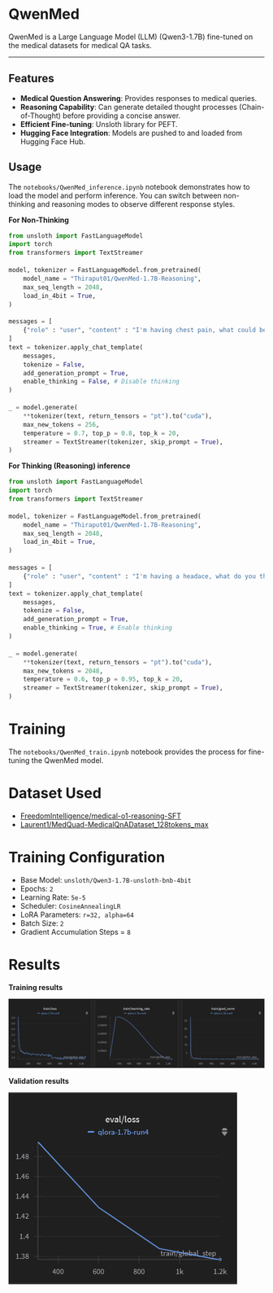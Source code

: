# QwenMed

QwenMed is a Large Language Model (LLM) (Qwen3-1.7B) fine-tuned on the medical datasets for medical QA tasks.

---

## Features

* **Medical Question Answering**: Provides responses to medical queries.
* **Reasoning Capability**: Can generate detailed thought processes (Chain-of-Thought) before providing a concise answer.
* **Efficient Fine-tuning**: Unsloth library for PEFT.
* **Hugging Face Integration**: Models are pushed to and loaded from Hugging Face Hub.


## Usage
The `notebooks/QwenMed_inference.ipynb` notebook demonstrates how to load the model and perform inference. 
You can switch between non-thinking and reasoning modes to observe different response styles.

**For Non-Thinking**
```python
from unsloth import FastLanguageModel
import torch
from transformers import TextStreamer

model, tokenizer = FastLanguageModel.from_pretrained(
    model_name = "Thiraput01/QwenMed-1.7B-Reasoning",
    max_seq_length = 2048,
    load_in_4bit = True,
)

messages = [
    {"role" : "user", "content" : "I'm having chest pain, what could be the cause?"}
]
text = tokenizer.apply_chat_template(
    messages,
    tokenize = False,
    add_generation_prompt = True,
    enable_thinking = False, # Disable thinking
)

_ = model.generate(
    **tokenizer(text, return_tensors = "pt").to("cuda"),
    max_new_tokens = 256,
    temperature = 0.7, top_p = 0.8, top_k = 20,
    streamer = TextStreamer(tokenizer, skip_prompt = True),
)
```


**For Thinking (Reasoning) inference**
```python
from unsloth import FastLanguageModel
import torch
from transformers import TextStreamer

model, tokenizer = FastLanguageModel.from_pretrained(
    model_name = "Thiraput01/QwenMed-1.7B-Reasoning",
    max_seq_length = 2048,
    load_in_4bit = True,
)

messages = [
    {"role" : "user", "content" : "I'm having a headace, what do you think?"}
]
text = tokenizer.apply_chat_template(
    messages,
    tokenize = False,
    add_generation_prompt = True,
    enable_thinking = True, # Enable thinking
)

_ = model.generate(
    **tokenizer(text, return_tensors = "pt").to("cuda"),
    max_new_tokens = 2048,
    temperature = 0.6, top_p = 0.95, top_k = 20,
    streamer = TextStreamer(tokenizer, skip_prompt = True),
)
```


# Training
The `notebooks/QwenMed_train.ipynb` notebook provides the process for fine-tuning the QwenMed model.


# Dataset Used

- [FreedomIntelligence/medical-o1-reasoning-SFT](https://huggingface.co/datasets/FreedomIntelligence/medical-o1-reasoning-SFT)
- [Laurent1/MedQuad-MedicalQnADataset_128tokens_max](https://huggingface.co/datasets/Laurent1/MedQuad-MedicalQnADataset_128tokens_max)


# Training Configuration
- Base Model: `unsloth/Qwen3-1.7B-unsloth-bnb-4bit`
- Epochs: `2`
- Learning Rate: `5e-5`
- Scheduler: `CosineAnnealingLR`
- LoRA Parameters: `r=32, alpha=64`
- Batch Size: `2`
- Gradient Accumulation Steps = `8`


# Results
**Training results**

![train](https://raw.githubusercontent.com/Thiraput01/QwenMed/main/result/train_graph.png)

**Validation results**

![eval](https://raw.githubusercontent.com/Thiraput01/QwenMed/main/result/eval_graph.png)
